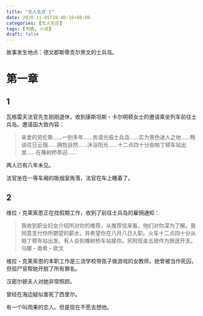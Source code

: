 ```yaml
---
title: "无人生还 1"
date: 2020-11-05T18:49:18+08:00
categories: [无人生还]
tags: [书摘, 小说]
draft: false
---
```


故事发生地点：德文郡斯蒂克尔黑文的士兵岛。

# 第一章

## 1

瓦格雷夫法官先生刚刚退休，收到康斯坦斯・卡尔明顿女士的邀请乘坐列车前往士兵岛。邀请函大致内容：

> 亲爱的劳伦斯……一别多年……务请光临士兵岛……实为景色迷人之地……畅谈往日云烟……拥抱自然……沐浴阳光……十二点四十分由帕丁顿车站出发……在橡树桥恭迎……

两人已有八年未见。

法官坐在一等车厢的吸烟室角落，法官在车上睡着了。

## 2

维拉・克莱索恩正在找假期工作，收到了前往士兵岛的雇佣通知：

> 我收到职业妇女介绍所对你的推荐，从推荐信来看，他们对你深为了解。我同意支付你所期望的薪水，并希望你在八月八日入职。火车十二点四十分从帕丁顿车站出发。有人会到橡树桥车站接你。另附现金五镑作为旅途开支。
>                                                     乌娜・南希・欧文

维拉・克莱索恩的本职工作是三流学校带孩子做游戏的女教师。她曾被当作死囚，但验尸官帮她开脱了所有罪名。

汉密尔顿夫人对她非常照顾。

曾经在海边疑似害死了西里尔。

有一个叫雨果的恋人。但是现在不愿去想他。
